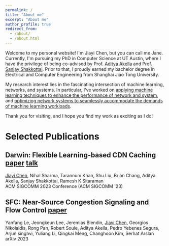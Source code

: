 ```yaml
---
permalink: /
title: "About me"
excerpt: "About me"
author_profile: true
redirect_from: 
  - /about/
  - /about.html
---
```


Welcome to my personal website! I'm Jiayi Chen, but you can call me Jane. Currently, I'm pursuing my PhD in Computer Science at UT Austin, where I have the privilege of being co-advised by Prof. [Aditya Akella](https://www.cs.utexas.edu/~akella/) and Prof. [Sanjay Shakkottai](https://sites.google.com/view/sanjay-shakkottai/). Prior to that, I proudly earned my bachelor degree in Electrical and Computer Engineering from Shanghai Jiao Tong University.

My research interest lies in the fascinating intersection of machine learning, networks, and systems. In particular, I've worked on <ins>applying machine learning techniques to enhance the performance of network and system</ins>, and <ins>optimizing network systems to seamlessly accommodate the demands of machine learning workloads</ins>.

Thank you for visiting, and I hope you find my work as exciting as I do!

Selected Publications
======

Darwin: Flexible Learning-based CDN Caching [paper](https://dl.acm.org/doi/10.1145/3603269.3604863) [talk](https://www.youtube.com/watch?v=kpjjopd9vQQ&list=PLU4C2_kotFP2JAkoL6pcgbb52f6GIJJd7&index=55)
------
<ins>Jiayi Chen</ins>, Nihal Sharma, Tarannum Khan, Shu Liu, Brian Chang, Aditya Akella, Sanjay Shakkottai, Ramesh K Sitaraman\
ACM SIGCOMM 2023 Conference (ACM SIGCOMM '23)

SFC: Near-Source Congestion Signaling and Flow Control [paper](https://arxiv.org/abs/2305.00538)
------
Yanfang Le, Jeongkeun Lee, Jeremias Blendin, <ins>Jiayi Chen</ins>, Georgios Nikolaidis, Rong Pan, Robert Soule, Aditya Akella, Pedro Yebenes Segura, Arjun singhvi, Yuliang Li, Qingkai Meng, Changhoon Kim, Serhat Arslan\
arXiv 2023